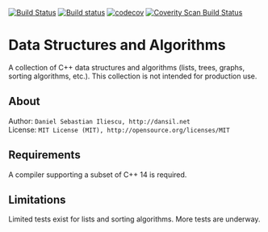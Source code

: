 [![Build Status](https://travis-ci.org/danielil/Data-Structures-Algorithms.svg?branch=master)](https://travis-ci.org/danielil/Data-Structures-Algorithms) [![Build status](https://ci.appveyor.com/api/projects/status/s5u70x77ekqn5npl?svg=true)](https://ci.appveyor.com/project/danielil/data-structures-algorithms) [![codecov](https://codecov.io/gh/danielil/Data-Structures-Algorithms/branch/master/graph/badge.svg)](https://codecov.io/gh/danielil/Data-Structures-Algorithms) [![Coverity Scan Build Status](https://scan.coverity.com/projects/11074/badge.svg)](https://scan.coverity.com/projects/danielil-data-structures-algorithms)

Data Structures and Algorithms
================

A collection of C++ data structures and algorithms (lists, trees, graphs, sorting algorithms, etc.). This collection is not intended for production use.

About
------------------

Author: `Daniel Sebastian Iliescu, http://dansil.net`  
License: `MIT License (MIT), http://opensource.org/licenses/MIT`  

Requirements
------------------

A compiler supporting a subset of C++ 14 is required.

Limitations
------------------

Limited tests exist for lists and sorting algorithms. More tests are underway.
